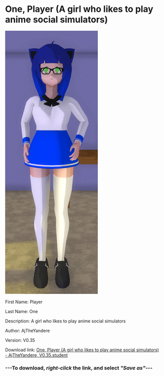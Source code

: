 # One, Player (A girl who likes to play anime social simulators)

<img src = "https://raw.githubusercontent.com/Arbiter1223/Daigaku-Gurashi-Custom-Students/master/Students/Files/One%2C%20Player%20(A%20girl%20who%20likes%20to%20play%20anime%20social%20simulators).png">

First Name: Player

Last Name: One

Description: A girl who likes to play anime social simulators

Author: AjTheYandere

Version: V0.35

Download link: <a href="https://raw.githubusercontent.com/Arbiter1223/Daigaku-Gurashi-Custom-Students/master/Students/Files/One%2C%20Player%20(A%20girl%20who%20likes%20to%20play%20anime%20social%20simulators)%20-%20AjTheYandere%2C%20V0.35.student">One, Player (A girl who likes to play anime social simulators) - AjTheYandere, V0.35.student</a>

### ---**To download, _right-click_ the link, and select _"Save as"_**---
